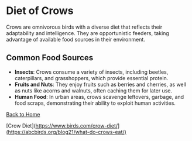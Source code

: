 # Diet of Crows

Crows are omnivorous birds with a diverse diet that reflects their adaptability and intelligence. They are opportunistic feeders, taking advantage of available food sources in their environment.

## Common Food Sources
- **Insects**: Crows consume a variety of insects, including beetles, caterpillars, and grasshoppers, which provide essential protein.
- **Fruits and Nuts**: They enjoy fruits such as berries and cherries, as well as nuts like acorns and walnuts, often caching them for later use.
- **Human Food**: In urban areas, crows scavenge leftovers, garbage, and food scraps, demonstrating their ability to exploit human activities.

[Back to Home](README.md)

[Crow Diet](https://www.birds.com/crow-diet/](https://abcbirds.org/blog21/what-do-crows-eat/)
